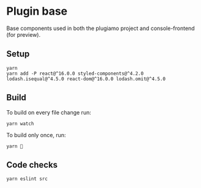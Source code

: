 # Plugin base

Base components used in both the plugiamo project and console-frontend (for preview).

## Setup

```
yarn
yarn add -P react@^16.0.0 styled-components@^4.2.0 lodash.isequal@^4.5.0 react-dom@^16.0.0 lodash.omit@^4.5.0
```

## Build

To build on every file change run:

```
yarn watch
```

To build only once, run:

```
yarn 🚄
```

## Code checks

```sh
yarn eslint src
```

